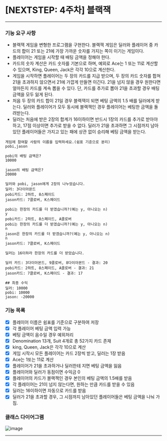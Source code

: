 # [NEXTSTEP: 4주차] 블랙잭

---

### 기능 요구 사항

* 블랙잭 게임을 변형한 프로그램을 구현한다. 블랙잭 게임은 딜러와 플레이어 중 카드의 합이 21 또는 21에 가장 가까운 숫자를 가지는 쪽이 이기는 게임이다.
* 플레이어는 게임을 시작할 때 배팅 금액을 정해야 한다.
* 카드의 숫자 계산은 카드 숫자를 기본으로 하며, 예외로 Ace는 1 또는 11로 계산할 수 있으며, King, Queen, Jack은 각각 10으로 계산한다.
* 게임을 시작하면 플레이어는 두 장의 카드를 지급 받으며, 두 장의 카드 숫자를 합쳐 21을 초과하지 않으면서 21에 가깝게 만들면 이긴다. 21을 넘지 않을 경우 원한다면 얼마든지 카드를 계속 뽑을 수 있다.
  단, 카드를 추가로 뽑아 21을 초과할 경우 배팅 금액을 모두 잃게 된다.
* 처음 두 장의 카드 합이 21일 경우 블랙잭이 되면 베팅 금액의 1.5 배를 딜러에게 받는다. 딜러와 플레이어가 모두 동시에 블랙잭인 경우 플레이어는 베팅한 금액을 돌려받는다.
* 딜러는 처음에 받은 2장의 합계가 16이하이면 반드시 1장의 카드를 추가로 받아야 하고, 17점 이상이면 추가로 받을 수 없다. 딜러가 21을 초과하면 그 시점까지 남아 있던 플레이어들은 가지고 있는 패에 상관
  없이 승리해 베팅 금액을 받는다.

```console
게임에 참여할 사람의 이름을 입력하세요.(쉼표 기준으로 분리)
pobi,jason

pobi의 배팅 금액은?
10000

jason의 배팅 금액은?
20000

딜러와 pobi, jason에게 2장의 나누었습니다.
딜러: 3다이아몬드
pobi카드: 2하트, 8스페이드
jason카드: 7클로버, K스페이드

pobi는 한장의 카드를 더 받겠습니까?(예는 y, 아니오는 n)
y
pobi카드: 2하트, 8스페이드, A클로버
pobi는 한장의 카드를 더 받겠습니까?(예는 y, 아니오는 n)
n
jason은 한장의 카드를 더 받겠습니까?(예는 y, 아니오는 n)
n
jason카드: 7클로버, K스페이드

딜러는 16이하라 한장의 카드를 더 받았습니다.

딜러 카드: 3다이아몬드, 9클로버, 8다이아몬드 - 결과: 20
pobi카드: 2하트, 8스페이드, A클로버 - 결과: 21
jason카드: 7클로버, K스페이드 - 결과: 17

## 최종 수익
딜러: 10000
pobi: 10000 
jason: -20000
```

### 기능 목록

- [X] 플레이어 이름은 쉼표를 기준으로 구분하여 저장
- [X] 각 플레이어 베팅 금액 입력 가능
- [X] 베팅 금액이 음수일 경우 예외처리
- [X] Denomination 13개, Suit 4개로 총 52가지 카드 존재
- [X] king, Queen, Jack은 각각 10으로 계산
- [X] 게임 시작시 모든 플레이어는 카드 2장씩 받고, 딜러는 1장 받음
- [X] Ace는 1또는 11로 계산
- [X] 플레이어가 21을 초과하거나 딜러한테 지면 베팅 금액을 잃음
- [X] 플레이어와 딜러가 동점이면 수익금 0
- [X] 플레이어의 카드가 블랙잭인 경우 본인의 베팅 금액의 1.5배를 받음
- [X] 각 플레이어는 21이 넘지 않는다면, 원하는 만큼 카드를 받을 수 있음
- [X] 딜러는 16이하이면 자동으로 카드를 받음
- [X] 딜러가 21을 초과할 경우, 그 시점까지 남아있던 플레이어들은 베팅 금액을 나눠 가짐.

### 클래스 다이어그램

![image](https://user-images.githubusercontent.com/58816862/124603420-e2712200-dea4-11eb-8933-3603ec41bb6d.png)

---